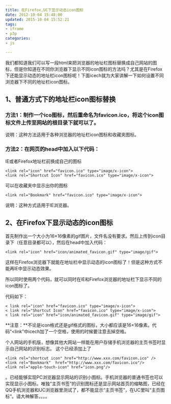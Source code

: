 ```yaml
---
title: 在Firefox,UC下显示动态icon图标
date: 2012-10-04 15:48:00
updated: 2015-10-04 15:52:21
tags: 
- iframe
- p3p
categories: 
- js

---
```

我们都知道我们可以写一段html来把浏览器的地址栏图标替换成自己网站的图标，但是你知道在不同你浏览器下显示不同icon图标的方法吗？尤其是在Firefox下还能显示动态的地址栏icon图标呢！下面icech就为大家讲解一下如何设置不同浏览器下不同的地址栏icon图标。

## 1、普通方式下的地址栏icon图标替换

### 方法1：制作一个ico图标，然后重命名为favicon.ico，将这个icon图标文件上传至网站的根目录下就可以了。

说明：这种方法适用于各种浏览器的地址栏icon图标和收藏夹图标。

### 方法2：在网页的head中加入以下代码：


<!--more-->


IE或者Firefox地址栏前换成自己的图标

    <link rel="icon" href="favicon.ico" type="image/x-icon">
    <link rel="Shortcut Icon" href="favicon.ico" type="image/x-icon">

可以在收藏夹中显示出你的图标

    <link rel="Bookmark" href="favicon.ico" type="image/x-icon">

说明：这种方式适用于IE浏览器。

## 2、在Firefox下显示动态的icon图标

首先制作出一个大小为16×16像素的gif图片，文件名没有要求。然后上传到icon目录下（任意目录都可以），然后在head中加入代码：

    <link rel="icon" href="icon/animated_favicon.gif" type="image/gif">

这样在Firefox浏览器下就能在地址栏中显示动态的icon图标了！但是这种方式不能再IE中显示动态效果。

所以同时使用两个代码，就可以同时在IE和Firefox浏览器的地址栏下显示不同的icon图标了。

代码如下：

    < link rel="icon" href="favicon.ico" type="image/x-icon"> 
    < link rel="Shortcut Icon" href="favicon.ico" type="image/x-icon">
    < link rel="icon" href="icon/animated_favicon.gif" type="image/gif">

**注意：**不论是icon格式还是gif格式的图标，大小都应该是16×16像素。代码“<link”中icech加了一个空格，使用的时候要注意去掉空格。

个人网站的手机版，想像其他大网站一样能在用户存储手机浏览器的主页书签时显示自己网站的识别标志。
这个已经添加上了

    <link rel="shortcut icon" href="http://www.xxx.com/favicon.ico" />
    <link rel="Bookmark"  href="http://www.xxx.com/favicon.ico"/>
    <link rel="apple-touch-icon" href="icon.png"/> 

。已经能够实现PC浏览器显示网站的识别小图标。手机浏览器的普通书签也可以实现显示小图标。唯独“主页书签”的识别图标还是显示网站首页的缩略图，已经在QQ手机浏览器和UC浏览器里测试了，都不能显示“主页书签”，在UC里叫“主页图标”。请大神解答。。。。